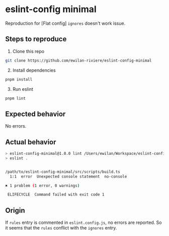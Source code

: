 # eslint-config minimal

Reproduction for [Flat config] `ignores` doesn't work issue.

## Steps to reproduce

1. Clone this repo

```bash
git clone https://github.com/ewilan-riviere/eslint-config-minimal
```

2. Install dependencies

```bash
pnpm install
```

3. Run eslint

```bash
pnpm lint
```

## Expected behavior

No errors.

## Actual behavior

```bash
> eslint-config-minimal@1.0.0 lint /Users/ewilan/Workspace/eslint-config-minimal
> eslint .


/path/to/eslint-config-minimal/src/scripts/build.ts
  1:1  error  Unexpected console statement  no-console

✖ 1 problem (1 error, 0 warnings)

 ELIFECYCLE  Command failed with exit code 1
```

## Origin

If `rules` entry is commented in `eslint.config.js`, no errors are reported. So it seems that the `rules` conflict with the `ignores` entry.
